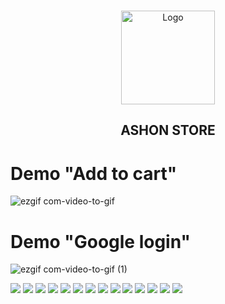<!-- PROJECT LOGO -->
<br />
<p align="center">
  <a href="https://github.com/ricardohuaripata/ASHON-Ecommerce-API">
    <img src="https://res.cloudinary.com/dmravgyts/image/upload/v1696451966/ASHON_ICON_ii65la.png" alt="Logo" width="150" height="150">
  </a>
</p>

<h2 align="center">ASHON STORE</h2>

# Demo "Add to cart"

![ezgif com-video-to-gif](https://github.com/ricardohuaripata/ASHON-Ecommerce-Client/assets/102578959/0a07b34d-3f9b-425e-8dab-f12eed448673)

# Demo "Google login"

![ezgif com-video-to-gif (1)](https://github.com/ricardohuaripata/ASHON-Ecommerce-Client/assets/102578959/f12859aa-2523-4adf-9b2a-db504997c6ef)

![](screenshots/home-page.png)
![](screenshots/products-page-1.png)
![](screenshots/products-page-2.png)
![](screenshots/product-page.png)
![](screenshots/add-to-cart.png)
![](screenshots/user-cart-page.png)
![](screenshots/payment-gateway-page.png)
![](screenshots/search-page.png)
![](screenshots/user-profile-page.png)
![](screenshots/user-reviews-page.png)
![](screenshots/user-favorites-page.png)
![](screenshots/user-orders-page.png)
![](screenshots/signin-page.png)
![](screenshots/signup-page.png)